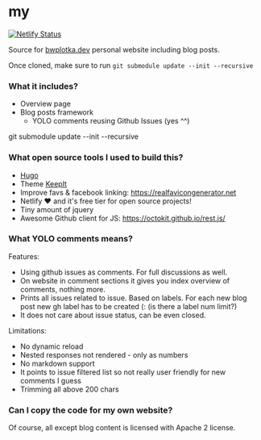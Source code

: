 # my

[![Netlify Status](https://api.netlify.com/api/v1/badges/02f6ed51-669c-4c11-a81e-8c683774cc3b/deploy-status)](https://app.netlify.com/sites/bwplotka/deploys)

Source for [bwplotka.dev](https://bwplotka.dev) personal website including blog posts.

Once cloned, make sure to run `git submodule update --init --recursive`

### What it includes?

* Overview page
* Blog posts framework
  * YOLO comments reusing Github Issues (yes ^^)

git submodule update --init --recursive


### What open source tools I used to build this?

* [Hugo](https://gohugo.io/overview/introduction/)
* Theme [KeepIt](https://github.com/Fastbyte01/KeepIt)
* Improve favs & facebook linking: https://realfavicongenerator.net
* Netlify :heart: and it's free tier for open source projects!
* Tiny amount of jquery
* Awesome Github client for JS: https://octokit.github.io/rest.js/

### What YOLO comments means?

Features:

* Using github issues as comments. For full discussions as well.
* On website in comment sections it gives you index overview of comments, nothing more.
* Prints all issues related to issue. Based on labels. For each new blog post new gh label has to be created (: (is there a label num limit?)
* It does not care about issue status, can be even closed.

Limitations:

* No dynamic reload
* Nested responses not rendered - only as numbers
* No markdown support
* It points to issue filtered list so not really user friendly for new comments I guess
* Trimming all above 200 chars

### Can I copy the code for my own website?

Of course, all except blog content is licensed with Apache 2 license.
